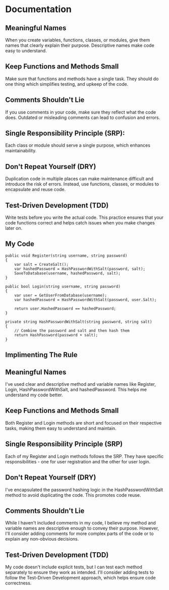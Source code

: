 # Documentation

## Meaningful Names
When you create variables, functions, classes, or modules, give them names that clearly explain their purpose.
Descriptive names make code easy to understand.

## Keep Functions and Methods Small
Make sure that functions and methods have a single task.
They should do one thing which simplifies testing, and upkeep of the code.

## Comments Shouldn't Lie
If you use comments in your code, make sure they reflect what the code does.
Outdated or misleading comments can lead to confusion and errors.

## Single Responsibility Principle (SRP):
Each class or module should serve a single purpose, which enhances maintainability.

## Don't Repeat Yourself (DRY)
Duplication code in multiple places can make maintenance difficult and introduce the risk of errors.
Instead, use functions, classes, or modules to encapsulate and reuse code.

## Test-Driven Development (TDD)
Write tests before you write the actual code. This practice ensures that your code functions correct and helps
catch issues when you make changes later on.

## My Code
```
public void Register(string username, string password)
{
    var salt = CreateSalt();
    var hashedPassword = HashPasswordWithSalt(password, salt);
    SaveToDatabase(username, hashedPassword, salt);
}

public bool Login(string username, string password)
{
    var user = GetUserFromDatabase(username);
    var hashedPassword = HashPasswordWithSalt(password, user.Salt);

    return user.HashedPassword == hashedPassword;
}

private string HashPasswordWithSalt(string password, string salt)
{
    // Combine the password and salt and then hash them
    return HashPassword(password + salt);
}

```


## Implimenting The Rule

## Meaningful Names
I've used clear and descriptive method and variable names like Register, Login, HashPasswordWithSalt,
and hashedPassword. This helps me understand my code better.

## Keep Functions and Methods Small
Both Register and Login methods are short and focused on their respective tasks, making them easy to understand and maintain.

## Single Responsibility Principle (SRP)
Each of my Register and Login methods follows the SRP. They have specific responsibilities - one for user registration and
the other for user login.

## Don't Repeat Yourself (DRY)
I've encapsulated the password hashing logic in the HashPasswordWithSalt method to avoid duplicating the code.
This promotes code reuse.

## Comments Shouldn't Lie
While I haven't included comments in my code, I believe my method and variable names are descriptive enough to
convey their purpose. However, I'll consider adding comments for more complex parts of the code or to explain any
non-obvious decisions.

## Test-Driven Development (TDD)
My code doesn't include explicit tests, but I can test each method separately to ensure they work as intended.
I'll consider adding tests to follow the Test-Driven Development approach, which helps ensure code correctness.